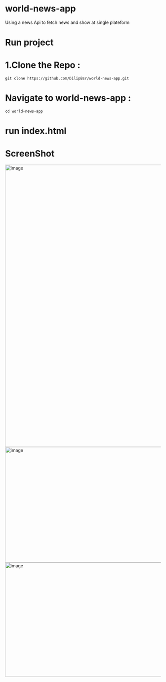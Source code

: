 # world-news-app
Using a news Api to fetch news and show at single plateform

# Run project 

# 1.Clone the Repo :
    git clone https://github.com/DilipBsr/world-news-app.git

# Navigate to world-news-app :
    cd world-news-app
# run index.html 

# ScreenShot

<img width="1896" height="909" alt="image" src="https://github.com/user-attachments/assets/fe39a40c-b10b-4ac8-b8e3-ce3be0ad8e17" />
<img width="644" height="372" alt="image" src="https://github.com/user-attachments/assets/ca8ebfe9-4d3c-48a0-b0f5-efe483c5e26c" />

<img width="630" height="368" alt="image" src="https://github.com/user-attachments/assets/0340f0bb-5d1d-4674-b97c-b28faf8ae50e" />




